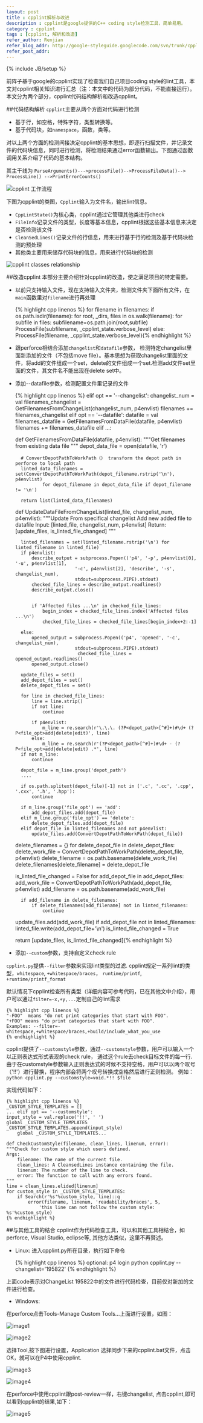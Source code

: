 ```yaml
---
layout: post
title : cpplint解析与改进
description : cpplint是google提供的C++ coding style检测工具，简单易用。
category : cpplint
tags : [cpplint, 解析和改造]
refer_author: Renjian
refer_blog_addr: http://google-styleguide.googlecode.com/svn/trunk/cpplint/cpplint.py
refer_post_addr: 
---
```

{% include JB/setup %}

前阵子基于google的cpplint实现了检查我们自己项目coding style的lint工具，本文对cpplint相关知识进行汇总（注：本文中的代码为部分代码，不能直接运行）。
本文分为两个部分，cpplint代码结构解析和改造cpplint。


##代码结构解析
`cpplint`主要从两个方面对代码进行检测
* 基于行，如空格，特殊字符，类型转换等。
* 基于代码块，如`namespace`，函数，类等。

对以上两个方面的检测间接决定cpplint的基本思想，即逐行扫描文件，并记录文件的代码块信息，同时进行检测，将检测结果通过error函数输出。下图通过函数调用关系介绍了代码的基本结构。

其主干线为
    `ParseArguments()--->processFile()-->ProcessFileData()--> ProcessLine() -->PrintErrorCounts() `

![cpplint 工作流程](/assets/image/cpplintfunction.png)


下图为cpplint的类图，`Cpplint`输入为文件名，输出lint信息。

* `CppLintState()`为核心类，cpplint通过它管理其他类进行check
* `FileInfo`记录文件的类型，长度等基本信息，cpplint根据这些基本信息来决定是否检测该文件
* `CleanSedLines()`记录文件的行信息，用来进行基于行的检测及基于代码块检测的预处理
* 其他类主要用来储存代码块的信息，用来进行代码块的检测

![cpplint classes relationship](/assets/image/cpplintclass.jpg)

##改造cpplint
本部分主要介绍针对cpplint的改造，使之满足项目的特定需要。

* 以前只支持输入文件，现在支持输入文件夹，检测文件夹下面所有文件，在`main`函数里对`filename`进行再处理
    
    {% highlight cpp linenos %}
    for filename in filenames:
    if os.path.isdir(filename):
      for root, _dirs, files in os.walk(filename):
        for subfile in files:
          subfilename=os.path.join(root,subfile)
          ProcessFile(subfilename, _cpplint_state.verbose_level)
    else:
      ProcessFile(filename, _cpplint_state.verbose_level){% endhighlight %}

* 跟perforce相结合添加`changelist`和`datafile`参数，
检测特定changelist里面新添加的文件（不包括move file）。基本思想为获取changelist里面的文件，将add的文件组成一个set，delete的文件组成一个set.检测add文件set里面的文件，其文件名不能出现在delete set中。

* 添加--datafile参数，检测配置文件里记录的文件

    {% highlight cpp linenos %}
    elif opt == '--changelist':
      changelist_num = val
      filenames_changelist = GetFilenamesFromChangeList(changelist_num, p4envlist)
      filenames += filenames_changelist
    elif opt == '--datafile':
      datafile = val
      filenames_datafile = GetFilenamesFromDataFile(datafile, p4envlist)
      filenames += filenames_datafile
    elif ...:


    def GetFilenamesFromDataFile(datafile, p4envlist):
    """Get filenames from existing data file
    """
        depot_data_file = open(datafile, 'r')


        # ConvertDepotPathToWorkPath（） transform the depot path in perforce to local path
        linted_data_filenames = set(ConvertDepotPathToWorkPath(depot_filename.rstrip('\n'), p4envlist) 
                for depot_filename in depot_data_file if depot_filename != '\n')
    
        return list(linted_data_filenames)


    def UpdateDataFileFromChangeList(linted_file, changelist_num, p4envlist):
    """Update From specifical changelist
        Add new added file to datafile
        Input: [linted_file, changelist_num, p4envlist]
        Return: [update_files, is_linted_file_changed]
    """

        linted_filenames = set(linted_filename.rstrip('\n') for linted_filename in linted_file)
        if p4envlist:
            describe_output = subprocess.Popen(('p4', '-p', p4envlist[0], '-u', p4envlist[1],
                            '-c', p4envlist[2], 'describe', '-s', changelist_num),
                            stdout=subprocess.PIPE).stdout)
            checked_file_lines = describe_output.readlines()
            describe_output.close()


            if 'Affected files ...\n' in checked_file_lines:
                begin_index = checked_file_lines.index('Affected files ...\n')
                checked_file_lines = checked_file_lines[begin_index+2:-1]

        else:
            opened_output = subprocess.Popen(('p4', 'opened', '-c', changelist_num),
                            stdout=subprocess.PIPE).stdout)
                             checked_file_lines = opened_output.readlines()
            opened_output.close()

        update_files = set()
        add_depot_files = set()
        delete_depot_files = set()

        for line in checked_file_lines:
            line = line.strip()
            if not line:
                continue

            if p4envlist:
                m_line = re.search(r'\.\.\. (?P<depot_path>[^#]+)#\d+ (?P<file_opt>add|delete|edit)', line)
            else:
                m_line = re.search(r'(?P<depot_path>[^#]+)#\d+ - (?P<file_opt>add|delete|edit) .*', line)
        if not m_line:
            continue

        depot_file = m_line.group('depot_path')
        ....

        if os.path.splitext(depot_file)[-1] not in ('.c', '.cc', '.cpp', '.cxx', '.h', '.hpp'):
            continue

        if m_line.group('file_opt') == 'add':
            add_depot_files.add(depot_file)
        elif m_line.group('file_opt') == 'delete':
            delete_depot_files.add(depot_file)
        elif depot_file in linted_filenames and not p4envlist:
            update_files.add(ConvertDepotPathToWorkPath(depot_file))

    delete_filenames = {}
    for delete_depot_file in delete_depot_files:
        delete_work_file = ConvertDepotPathToWorkPath(delete_depot_file, p4envlist)
        delete_filename = os.path.basename(delete_work_file)
        delete_filenames[delete_filename] = delete_depot_file

    is_linted_file_changed = False
    for add_depot_file in add_depot_files:
        add_work_file = ConvertDepotPathToWorkPath(add_depot_file, p4envlist)
        add_filename = os.path.basename(add_work_file) 

        if add_filename in delete_filenames:
            if delete_filenames[add_filename] not in linted_filenames:
                continue

    update_files.add(add_work_file)
    if add_depot_file not in linted_filenames:
        linted_file.write(add_depot_file+'\n')
        is_linted_file_changed = True

    return [update_files, is_linted_file_changed]{% endhighlight %}


* 添加`--custom`参数，支持自定义check rule

`cpplint.py`提供`--filter`参数来实现lint类型的过滤.
cpplint规定一系列lint的类型，`whitespace`, `+whitespace/braces`， `runtime/printf`, `+runtime/printf_format`

默认情况下cpplint检查所有类型（详细内容可参考代码，已在其他文中介绍），用户可以通过`filter=-x,+y,...`定制自己的lint需求

    {% highlight cpp linenos %}
    "-FOO"  means "do not print categories that start with FOO".
    "+FOO" means "do print categories that start with FOO".
    Examples: --filter=-whitespace,+whitespace/braces,+build/include_what_you_use
    {% endhighlight %}


 cpplint提供了`--customstyle`参数，通过`--customstyle`参数，用户可以输入一个以正则表达式形式表现的check rule， 通过这个rule去check目标文件的每一行.
 由于在customstyle参数输入正则表达式的时候不支持空格，用户可以以两个叹号（'!!'）进行替换，程序内部会将两个叹号转换成空格然后进行正则检测。
 例如：
    `python cpplint.py --customstyle=void.*!! $file`

 实现代码如下：

    {% highlight cpp linenos %}
    _CUSTOM_STYLE_TEMPLATES = []
    ... elif opt == '--customstyle':
    input_style = val.replace('!!', ' ')
    global _CUSTOM_STYLE_TEMPLATES
    _CUSTOM_STYLE_TEMPLATES.append(input_style)
        global _CUSTOM_STYLE_TEMPLATES...

    def CheckCustomStyle(filename, clean_lines, linenum, error):
    """Check for custom style which users defined.
    Args:
        filename: The name of the current file.
        clean_lines: A CleansedLines instance containing the file.
        linenum: The number of the line to check.
        error: The function to call with any errors found.
    """
    line = clean_lines.elided[linenum]
    for custom_style in _CUSTOM_STYLE_TEMPLATES:
        if Search(r'%s'%custom_style, line)::q
            error(filename, linenum, 'readability/braces', 5,
                'this line can not follow the custom style: %s'%custom_style)
    {% endhighlight %}

##与其他工具的结合
cpplint作为代码检查工具，可以和其他工具相结合，如perforce, Visual Studio, eclipse等, 
其他方法类似，这里不再赘述。


* Linux:
进入cpplint.py所在目录，执行如下命令

    {% highlight cpp linenos %}
    optional: p4 login
    python cpplint.py --changelist='195822'
    {% endhighlight %}

上面code表示对ChangeList 195822中的文件进行代码检查，目前仅对新加的文件进行检查。

* Windows:

在perforce点击Tools-Manage Custom Tools...上面进行设置，如图：

![image1](/assets/image/wino.jpg)

![image2](/assets/image/wint.png)

选择Tool,按下图进行设置，Application 选择同步下来的cpplint.bat文件，点击OK，就可以在P4中使用cpplint.

![image3](/assets/image/winth.jpg)

![image4](/assets/image/winf.png)

在perforce中使用cpplint跟post-review一样，右键changelist, 点击cpplint,即可以看到cpplint的结果,如下：

![image5](/assets/image/winfi.png)
